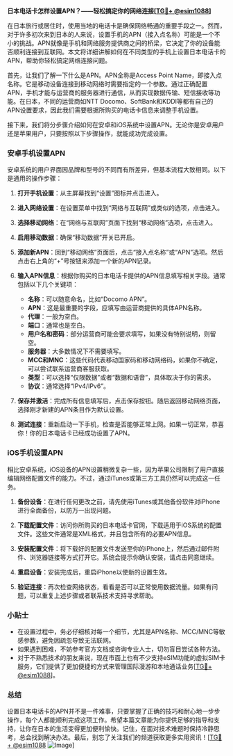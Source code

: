 **日本电话卡怎样设置APN？——轻松搞定你的网络连接[[TG💪+ @esim1088](https://t.me/s/esim1088)]**

在日本旅行或居住时，使用当地的电话卡是确保网络畅通的重要手段之一。然而，对于许多初次来到日本的人来说，设置手机的APN（接入点名称）可能是一个不小的挑战。APN就像是手机和网络服务提供商之间的桥梁，它决定了你的设备能否顺利连接到互联网。本文将详细讲解如何在不同类型的手机上设置日本电话卡的APN，帮助你轻松搞定网络连接问题。

首先，让我们了解一下什么是APN。APN全称是Access Point Name，即接入点名称。它是移动设备连接到移动网络时需要指定的一个参数。通过正确配置APN，手机才能与运营商的服务器进行通信，从而实现数据传输、短信接收等功能。在日本，不同的运营商如NTT Docomo、SoftBank和KDDI等都有自己的APN设置要求，因此我们需要根据所购买的电话卡信息来调整手机设置。

接下来，我们将分步骤介绍如何在安卓和iOS系统中设置APN。无论你是安卓用户还是苹果用户，只要按照以下步骤操作，就能成功完成设置。

### 安卓手机设置APN

安卓系统的用户界面因品牌和型号的不同而有所差异，但基本流程大致相同。以下是通用的操作步骤：

1. **打开手机设置**：从主屏幕找到“设置”图标并点击进入。
   
2. **进入网络设置**：在设置菜单中找到“网络与互联网”或类似的选项，点击进入。

3. **选择移动网络**：在“网络与互联网”页面下找到“移动网络”选项，点击进入。

4. **启用移动数据**：确保“移动数据”开关已开启。

5. **添加新APN**：回到“移动网络”页面后，点击“接入点名称”或“APN”选项。然后点击右上角的“+”号按钮来添加一个新的APN记录。

6. **输入APN信息**：根据你购买的日本电话卡提供的APN信息填写相关字段。通常包括以下几个关键项：
   - **名称**：可以随意命名，比如“Docomo APN”。
   - **APN**：这是最重要的字段，应填写由运营商提供的具体APN名称。
   - **代理**：一般为空白。
   - **端口**：通常也是空白。
   - **用户名和密码**：部分运营商可能会要求填写，如果没有特别说明，则留空。
   - **服务器**：大多数情况下不需要填写。
   - **MCC和MNC**：这些代码代表移动国家码和移动网络码，如果你不确定，可以尝试联系运营商客服获取。
   - **类型**：可以选择“仅限数据”或者“数据和语音”，具体取决于你的需求。
   - **协议**：通常选择“IPv4/IPv6”。

7. **保存并激活**：完成所有信息填写后，点击保存按钮。随后返回移动网络页面，选择刚才新建的APN条目作为默认设置。

8. **测试连接**：重新启动一下手机，检查是否能够正常上网。如果一切正常，恭喜你！你的日本电话卡已经成功设置了APN。

### iOS手机设置APN

相比安卓系统，iOS设备的APN设置稍微复杂一些，因为苹果公司限制了用户直接编辑网络配置文件的能力。不过，通过iTunes或第三方工具仍然可以完成这一任务。

1. **备份设备**：在进行任何更改之前，请先使用iTunes或其他备份软件对iPhone进行全面备份，以防万一出现问题。

2. **下载配置文件**：访问你所购买的日本电话卡官网，下载适用于iOS系统的配置文件。这些文件通常是XML格式，并且包含所有的必要APN信息。

3. **安装配置文件**：将下载好的配置文件发送至你的iPhone上，然后通过邮件附件、浏览器链接等方式打开它。系统会提示你确认安装，请点击同意继续。

4. **重启设备**：安装完成后，重启iPhone以使新的设置生效。

5. **验证连接**：再次检查网络状态，看看是否可以正常使用数据流量。如果有问题，可以重复上述步骤或者联系技术支持寻求帮助。

### 小贴士

- 在设置过程中，务必仔细核对每一个细节，尤其是APN名称、MCC/MNC等敏感参数，避免因疏忽导致无法联网。
- 如果遇到困难，不妨参考官方文档或咨询专业人士，切勿盲目尝试各种方法。
- 对于不熟悉技术的朋友来说，现在市面上也有不少支持eSIM功能的虚拟SIM卡服务，它们提供了更加便捷的方式来管理国际漫游和本地通话业务[[TG💪+ @esim1088](https://t.me/s/esim1088)]。

### 总结

设置日本电话卡的APN并不是一件难事，只要掌握了正确的技巧和耐心地一步步操作，每个人都能顺利完成这项工作。希望本篇文章能为你提供足够的指导和支持，让你在日本的生活变得更加便利愉快。记住，在面对技术难题时保持冷静思考，总会找到解决办法。最后，别忘了关注我们的频道获取更多实用资讯！[[TG💪+ @esim1088](https://t.me/s/esim1088) ![Image](https://i.postimg.cc/4NQfJmqS/Snipaste-2025-05-13-00-14-12.png)]